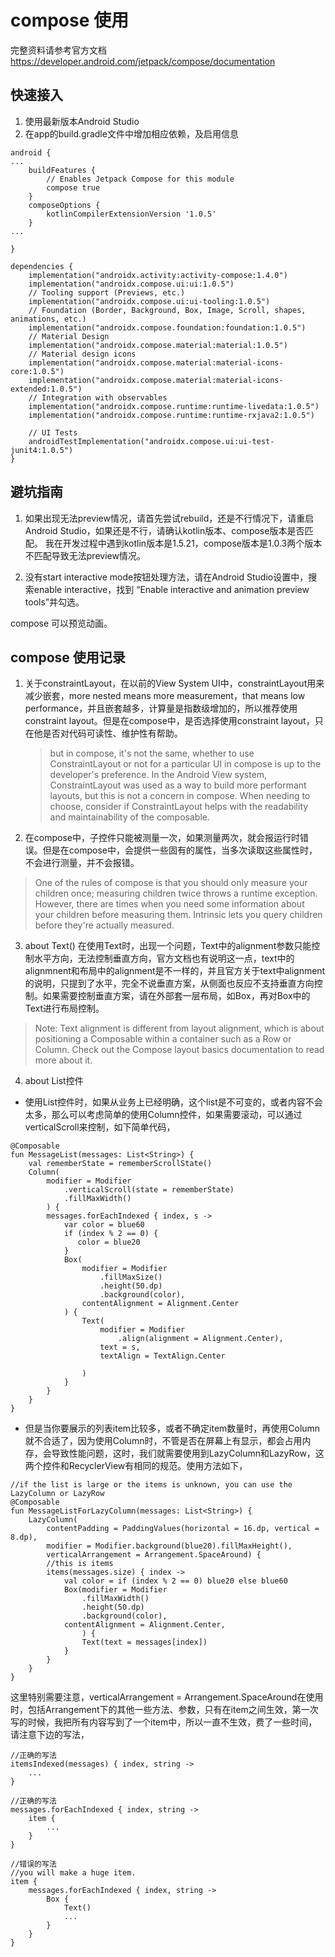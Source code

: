 
# compose 使用
完整资料请参考官方文档 https://developer.android.com/jetpack/compose/documentation

## 快速接入
1. 使用最新版本Android Studio
2. 在app的build.gradle文件中增加相应依赖，及启用信息

```
android {
...
    buildFeatures {
        // Enables Jetpack Compose for this module
        compose true
    }
    composeOptions {
        kotlinCompilerExtensionVersion '1.0.5'
    }
...

}

dependencies {
    implementation("androidx.activity:activity-compose:1.4.0")
    implementation("androidx.compose.ui:ui:1.0.5")
    // Tooling support (Previews, etc.)
    implementation("androidx.compose.ui:ui-tooling:1.0.5")
    // Foundation (Border, Background, Box, Image, Scroll, shapes, animations, etc.)
    implementation("androidx.compose.foundation:foundation:1.0.5")
    // Material Design
    implementation("androidx.compose.material:material:1.0.5")
    // Material design icons
    implementation("androidx.compose.material:material-icons-core:1.0.5")
    implementation("androidx.compose.material:material-icons-extended:1.0.5")
    // Integration with observables
    implementation("androidx.compose.runtime:runtime-livedata:1.0.5")
    implementation("androidx.compose.runtime:runtime-rxjava2:1.0.5")

    // UI Tests
    androidTestImplementation("androidx.compose.ui:ui-test-junit4:1.0.5")
}
```

## 避坑指南
1. 如果出现无法preview情况，请首先尝试rebuild，还是不行情况下，请重启Android Studio，如果还是不行，请确认kotlin版本、compose版本是否匹配。
我在开发过程中遇到kotlin版本是1.5.21，compose版本是1.0.3两个版本不匹配导致无法preview情况。

2. 没有start interactive mode按钮处理方法，请在Android Studio设置中，搜索enable interactive，找到 “Enable interactive and animation preview tools”并勾选。


compose 可以预览动画。

## compose 使用记录

1. 关于constraintLayout，在以前的View System UI中，constraintLayout用来减少嵌套，more nested means more measurement，that means low performance，并且嵌套越多，计算量是指数级增加的，所以推荐使用constraint layout。但是在compose中，是否选择使用constraint layout，只在他是否对代码可读性、维护性有帮助。
    
   >  but in compose, it's not the same, whether to use ConstraintLayout or not for a particular UI in compose is up to the developer's preference. In the Android View  system, ConstraintLayout was used as a way to build more performant layouts, but this is not a concern in compose. When needing to choose, consider if 
   >  ConstraintLayout helps with the readability and maintainability of the composable.
    
2. 在compose中，子控件只能被测量一次，如果测量两次，就会报运行时错误。但是在compose中，会提供一些固有的属性，当多次读取这些属性时，不会进行测量，并不会报错。
> One of the rules of compose is that you should only measure your children once; measuring children twice throws a runtime exception. However, there are times when you need some information about your children before measuring them.
> Intrinsic lets you query children before they're actually measured.

3. about Text()
在使用Text时，出现一个问题，Text中的alignment参数只能控制水平方向，无法控制垂直方向，官方文档也有说明这一点，text中的alignmnent和布局中的alignment是不一样的，并且官方关于text中alignment的说明，只提到了水平，完全不说垂直方案，从侧面也反应不支持垂直方向控制。如果需要控制垂直方案，请在外部套一层布局，如Box，再对Box中的Text进行布局控制。
> Note: Text alignment is different from layout alignment, which is about positioning a Composable within a container such as a Row or Column. Check out the Compose layout basics documentation to read more about it.


4. about List控件
*  使用List控件时，如果从业务上已经明确，这个list是不可变的，或者内容不会太多，那么可以考虑简单的使用Column控件，如果需要滚动，可以通过verticalScroll来控制，如下简单代码，
```
@Composable
fun MessageList(messages: List<String>) {
    val rememberState = rememberScrollState()
    Column(
        modifier = Modifier
            .verticalScroll(state = rememberState)
            .fillMaxWidth()
        ) {
        messages.forEachIndexed { index, s ->
            var color = blue60
            if (index % 2 == 0) {
               color = blue20
            }
            Box(
                modifier = Modifier
                    .fillMaxSize()
                    .height(50.dp)
                    .background(color),
                contentAlignment = Alignment.Center
            ) {
                Text(
                    modifier = Modifier
                        .align(alignment = Alignment.Center),
                    text = s,
                    textAlign = TextAlign.Center

                )
            }
        }
    }
}
```

* 但是当你要展示的列表item比较多，或者不确定item数量时，再使用Column就不合适了，因为使用Column时，不管是否在屏幕上有显示，都会占用内存，会导致性能问题，这时，我们就需要使用到LazyColumn和LazyRow，这两个控件和RecyclerView有相同的规范。使用方法如下，
```
//if the list is large or the items is unknown, you can use the LazyColumn or LazyRow
@Composable
fun MessageListForLazyColumn(messages: List<String>) {
    LazyColumn(
        contentPadding = PaddingValues(horizontal = 16.dp, vertical = 8.dp),
        modifier = Modifier.background(blue20).fillMaxHeight(),
        verticalArrangement = Arrangement.SpaceAround) {
        //this is items
        items(messages.size) { index ->
            val color = if (index % 2 == 0) blue20 else blue60
            Box(modifier = Modifier
                .fillMaxWidth()
                .height(50.dp)
                .background(color),
            contentAlignment = Alignment.Center,
                ) {
                Text(text = messages[index])
            }
        }
    }
}
```
这里特别需要注意，verticalArrangement = Arrangement.SpaceAround在使用时，包括Arrangement下的其他一些方法、参数，只有在item之间生效，第一次写的时候，我把所有内容写到了一个item中，所以一直不生效，费了一些时间，请注意下边的写法，
```
//正确的写法
itemsIndexed(messages) { index, string -> 
    ...
}
```

```
//正确的写法
messages.forEachIndexed { index, string -> 
    item {
        ...
    }
}
```

```
//错误的写法
//you will make a huge item.
item {
    messages.forEachIndexed { index, string ->
        Box {
            Text()
            ...
        }
    }
}
```





